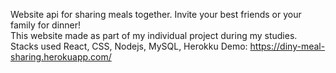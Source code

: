 Website api for sharing meals together. Invite your best friends or your family for dinner!
<br>
This website made as part of my individual project during my studies. Stacks used React, CSS, Nodejs, MySQL, Herokku
Demo: https://diny-meal-sharing.herokuapp.com/

